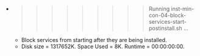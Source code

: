 * >>>>>>>>> Running inst-min-con-04-block-services-start-postinstall.sh ...
  * Block services from starting after they are being installed.
  * Disk size = 1317652K. Space Used = 8K. Runtime = 00:00:00:00.
